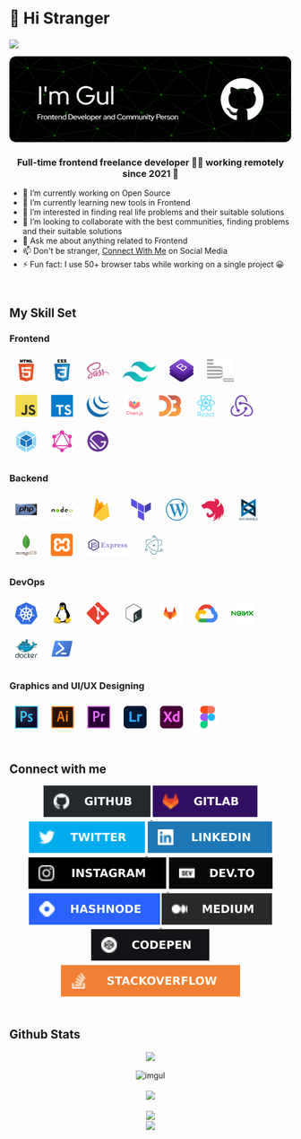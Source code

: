 
# 👋 Hi Stranger

<div align="left">
<img src="https://komarev.com/ghpvc/?username=imgul&style=flat-square" align="center" />
</div>

![Muhammad Gulzaib](header.png)

### <div align="center">Full-time frontend freelance developer 👨‍💻 working remotely since 2021 🚀</div>

- 🔭 I’m currently working on Open Source
- 🌱 I’m currently learning new tools in Frontend
- 👀 I’m interested in finding real life problems and their suitable solutions
- 💞️ I’m looking to collaborate with the best communities, finding problems and their suitable solutions
- 💬 Ask me about anything related to Frontend
- 📫 Don't be stranger, [Connect With Me](#grahics-designing) on Social Media
- ⚡ Fun fact: I use 50+ browser tabs while working on a single project 😀  
<br>

## My Skill Set  

### Frontend

<!-- Languages and Framworks -->
<div align="left">
<img style="margin: 10px" src="logos/html5-original-wordmark.svg" title="HTML 5" alt="HTML5" height="40" />
<img style="margin: 10px" src="logos/css3-original-wordmark.svg" title="CSS 3" alt="CSS3" height="40" />
<img style="margin: 10px" src="logos/sass-original.svg" title="SASS - CSS Preprocessor" alt="Sass" height="40" />
<img style="margin: 10px" src="logos/Tailwind-CSS-Logo.webp" title="Tailwind CSS" alt="Tailwind Css" height="36" />
<img style="margin: 10px" src="logos/bootstrap.webp" title="Bootstrap 5" title="Bootstrap" alt="Bootstrap" height="40" />
<img style="margin: 10px" src="logos/bem.svg" title="BEM" alt="BEM" height="40" />
<br>
<!-- JavaScript -->
<img style="margin: 10px" src="logos/javascript-original.svg" alt="JavaScript" title="JavaScript" height="40" />
<img style="margin: 10px" src="logos/typescript-original.svg" alt="TypeScript" title="TypeScript" height="40" />
<img style="margin: 10px" src="logos/jquery.png" alt="jQuery" title="jQuery" height="40" />
<img style="margin: 10px" src="logos/logo-title.svg" alt="Chart.js" title="Chart JS" height="40" />
<img style="margin: 10px" src="logos/d3js-original.svg" alt="D3.js" title="D3.js" height="40" />
<img style="margin: 10px" src="logos/react-original-wordmark.svg" alt="React" title="React JS" height="40" />
<img style="margin: 10px" src="logos/redux-original.svg" alt="Redux" title="Redux" height="40" />
<img style="margin: 10px" src="logos/webpack-original.svg" alt="Webpack" title="Webpack" height="40" />
<img style="margin: 10px" src="logos/graphql.png" alt="GraphQL" title="GraphQL" height="40" />
<img style="margin: 10px" src="logos/gatsby.png" alt="Gatsby" title="Gatsby" height="40" />
</div>

### Backend  

<div align="left">  
<img style="margin: 10px" src="logos/php-original.svg" title="PHP" alt="PHP" height="40" />
<img style="margin: 10px" src="logos/nodejs-original-wordmark.svg" title="Node JS" alt="Node.js" height="40" />
<img style="margin: 10px" src="logos/firebase.png" title="Firebase" alt="Firebase" height="40" />
<img style="margin: 10px" src="logos/terraformio-icon.svg" title="Terraform" alt="Terraform" height="40" />
<img style="margin: 10px" src="logos/wordpress.png" title="WordPress" alt="WordPress" height="40" />
<img style="margin: 10px" src="logos/nestjs.svg" title="NestJS" alt="NestJS" height="40" />
<img style="margin: 10px" src="logos/backbonejs-original-wordmark.svg" title="Backbone JS" alt="Backbone.js" height="40" />
<img style="margin: 10px" src="logos/mongodb-original-wordmark.svg" title="MongoDB" alt="MongoDB" height="40" />
<img style="margin: 10px" src="logos/xampp.png" title="XAMPP" alt="XAMPP" height="40" />
<img style="margin: 10px" src="logos/expressjs.webp" title="Express JS" alt="Express.js" height="40" />
<img style="margin: 10px" src="logos/electron-original.svg" title="Eclectron JS" alt="Electron" height="40" />
</div>

### DevOps  

<div align="left">  
<img style="margin: 10px" src="logos/kubernetes-icon.svg" title="Kubernetes" alt="Kubernetes" height="40" />
<img style="margin: 10px" src="logos/linux-original.svg" title="Linux" alt="Linux" height="40" />
<img style="margin: 10px" src="logos/git-scm-icon.svg" title="Git" alt="Git" height="40" />
<img style="margin: 10px" src="logos/bash-logo-300x300.webp" title="Bash" alt="Bash" height="40" />
<img style="margin: 10px" src="logos/gitlab.svg" title="GitLab" alt="GitLab" height="40" />
<img style="margin: 10px" src="logos/google_cloud-icon.svg" title="Google Cloud" alt="GCP" height="40" />
<img style="margin: 10px" src="logos/nginx-original.svg" title="nginx" alt="Nginx" height="40" />
<img style="margin: 10px" src="logos/docker-original-wordmark.svg" title="Docker" alt="Docker" height="40" />
<img style="margin: 10px" src="logos/powershell.png" title="Powershell" alt="PowerShell" height="40" />
</div>

<!-- Graphics Designing -->
### Graphics and UI/UX Designing

<div align="left">
<img style="margin: 10px" src="logos/photoshop-cc-logo-png-transparent.webp" title="Adobe Photoshop" alt="Photoshop" height="40" />
<img style="margin: 10px" src="logos/adobe_illustrator-icon.svg" title="Adobe illustrator" alt="Illustrator" height="40" />
<img style="margin: 10px" src="logos/adobe-premiere-pro.png" title="Adobe Premiere Pro" alt="Premiere Pro" height="40" />
<img style="margin: 10px" src="logos/lightroom.png" title="Adobe Lightroom" alt="Lightroom" height="40" />
<img style="margin: 10px" src="logos/adobe-xd.png" title="Adobe XD" alt="Adobe XD" height="40" />
<img style="margin: 10px" src="logos/figma-icon.svg" title="Figma" alt="Figma" height="40" />
</div>

<br>

## Connect with me  

<div align="center">
<a href="https://github.com/imgul" target="_blank">
<img src="logos/github-%2324292e.svg?&style=for-the-badge&logo=github&logoColor=white" alt=github style="margin-bottom: 5px;" />
</a>
<a href="https://gitlab.com/igulzaib" target="_blank">
<img src="logos/gitlab-330F63.svg?&style=for-the-badge&logo=gitlab&logoColor=white" alt=gitlab style="margin-bottom: 5px;" />
</a>
<a href="https://twitter.com/iigulzaib" target="_blank">
<img src="logos/twitter-%2300acee.svg?&style=for-the-badge&logo=twitter&logoColor=white" alt=twitter style="margin-bottom: 5px;" />
</a>
<a href="https://linkedin.com/in/igulzaib" target="_blank">
<img src="logos/linkedin-%231E77B5.svg?&style=for-the-badge&logo=linkedin&logoColor=white" alt=linkedin style="margin-bottom: 5px;" />
</a>
<a href="https://instagram.com/code_uiux" target="_blank">
<img src="logos/instagram-%23000000.svg?&style=for-the-badge&logo=instagram&logoColor=white" alt=instagram style="margin-bottom: 5px;" />
</a>
<a href="https://dev.to/igulzaib" target="_blank">
<img src="logos/dev.to-%2308090A.svg?&style=for-the-badge&logo=dev.to&logoColor=white" alt=devto style="margin-bottom: 5px;" />
</a>
<a href="https://hashnode.com/@gulzaib" target="_blank">
<img src="logos/hashnode-%232962FF.svg?&style=for-the-badge&logo=hashnode&logoColor=white" alt=hashnode style="margin-bottom: 5px;" />
</a>
<a href="https://medium.com/@igulzaib" target="_blank">
<img src="logos/medium-%23292929.svg?&style=for-the-badge&logo=medium&logoColor=white" alt=medium style="margin-bottom: 5px;" />
</a>
<a href="https://codepen.com/gulzaib" target="_blank">
<img src="logos/codepen-%23131417.svg?&style=for-the-badge&logo=codepen&logoColor=white" alt=codepen style="margin-bottom: 5px;" />
</a>
<a href="https://stackoverflow.com/users/14986293/gulzaib" target="_blank">
<img src="logos/stackoverflow-%23F28032.svg?&style=for-the-badge&logo=stackoverflow&logoColor=white" alt=stackoverflow style="margin-bottom: 5px;" />
</a>
</div>

<br/>  

## Github Stats

<!-- Stats -->
<div align="center"><img src="https://github-readme-stats.vercel.app/api?username=imgul&theme=vision-friendly-dark&show_icons=true&count_private=true&hide_border=false" align="center" /></div>

<br>

<!-- Streak -->
<div align="center"><img src="https://github-readme-streak-stats.herokuapp.com/?user=imgul&theme=highcontrast" alt="imgul" /></div>

<br>

<!-- Most Used Language -->
<div align="center"><img src="https://github-readme-stats.vercel.app/api/top-langs/?username=imgul&layout=compact&theme=vision-friendly-dark&show_icons=true&count_private=true&hide_border=false" align="center" /></div>

<br>

<!-- Views Couner -->
<div align="center">
<img src="https://komarev.com/ghpvc/?username=imgul&style=flat-square" align="center" />
</div>

<!-- Gift -->
<div align="center">
    <a href="https://www.buymeacoffee.com/igul" target="_blank" style="display: inline-block;">
        <img src="https://img.shields.io/badge/Send%20Gift-Gift%20Me%20A%20Hot%20Coffee-red.svg?style=flat-square&logo=buymeacoffee" align="center" />
    </a>
</div>
